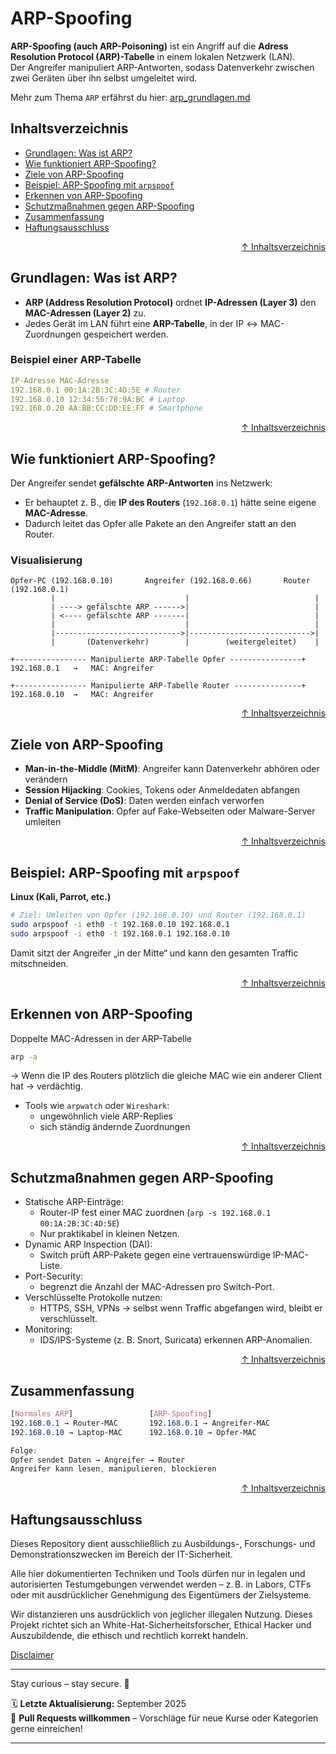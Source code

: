 # ARP-Spoofing

**ARP-Spoofing (auch ARP-Poisoning)** ist ein Angriff auf die **Adress Resolution Protocol (ARP)-Tabelle** in einem lokalen Netzwerk (LAN).  
Der Angreifer manipuliert ARP-Antworten, sodass Datenverkehr zwischen zwei Geräten über ihn selbst umgeleitet wird.  

Mehr zum Thema `ARP` erfährst du hier: [arp_grundlagen.md](/02-network-security/arp_grundlagen.md)

## Inhaltsverzeichnis
- [Grundlagen: Was ist ARP?](#grundlagen-was-ist-arp)
- [Wie funktioniert ARP-Spoofing?](#wie-funktioniert-arp-spoofing)
- [Ziele von ARP-Spoofing](#ziele-von-arp-spoofing)
- [Beispiel: ARP-Spoofing mit `arpspoof`](#beispiel-arp-spoofing-mit-arpspoof)
- [Erkennen von ARP-Spoofing](#erkennen-von-arp-spoofing)
- [Schutzmaßnahmen gegen ARP-Spoofing](#schutzmaßnahmen-gegen-arp-spoofing)
- [Zusammenfassung](#zusammenfassung)
- [Haftungsausschluss](#haftungsausschluss)



<div align=right>

[↑ Inhaltsverzeichnis](#inhaltsverzeichnis)

</div>


## Grundlagen: Was ist ARP?

- **ARP (Address Resolution Protocol)** ordnet **IP-Adressen (Layer 3)** den **MAC-Adressen (Layer 2)** zu.  
- Jedes Gerät im LAN führt eine **ARP-Tabelle**, in der IP ↔ MAC-Zuordnungen gespeichert werden.  

### Beispiel einer ARP-Tabelle
```yaml
IP-Adresse MAC-Adresse
192.168.0.1 00:1A:2B:3C:4D:5E # Router
192.168.0.10 12:34:56:78:9A:BC # Laptop
192.168.0.20 AA:BB:CC:DD:EE:FF # Smartphone
```



<div align=right>

[↑ Inhaltsverzeichnis](#inhaltsverzeichnis)

</div>


## Wie funktioniert ARP-Spoofing?

Der Angreifer sendet **gefälschte ARP-Antworten** ins Netzwerk:  
- Er behauptet z. B., die **IP des Routers** (`192.168.0.1`) hätte seine eigene **MAC-Adresse**.  
- Dadurch leitet das Opfer alle Pakete an den Angreifer statt an den Router.  

### Visualisierung

```text
Opfer-PC (192.168.0.10)       Angreifer (192.168.0.66)       Router (192.168.0.1)
         |                             |                            |
         | ----> gefälschte ARP ------>|                            |
         | <---- gefälschte ARP -------|                            |
         |                             |                            |
         |---------------------------->|--------------------------->|
         |       (Datenverkehr)        |        (weitergeleitet)    |

+---------------- Manipulierte ARP-Tabelle Opfer ----------------+
192.168.0.1   →   MAC: Angreifer

+---------------- Manipulierte ARP-Tabelle Router ---------------+
192.168.0.10  →   MAC: Angreifer
```



<div align=right>

[↑ Inhaltsverzeichnis](#inhaltsverzeichnis)

</div>


## Ziele von ARP-Spoofing

- **Man-in-the-Middle (MitM)**: Angreifer kann Datenverkehr abhören oder verändern  
- **Session Hijacking**: Cookies, Tokens oder Anmeldedaten abfangen  
- **Denial of Service (DoS)**: Daten werden einfach verworfen  
- **Traffic Manipulation**: Opfer auf Fake-Webseiten oder Malware-Server umleiten  



<div align=right>

[↑ Inhaltsverzeichnis](#inhaltsverzeichnis)

</div>

## Beispiel: ARP-Spoofing mit `arpspoof`

**Linux (Kali, Parrot, etc.)**
```bash
# Ziel: Umleiten von Opfer (192.168.0.10) und Router (192.168.0.1)
sudo arpspoof -i eth0 -t 192.168.0.10 192.168.0.1
sudo arpspoof -i eth0 -t 192.168.0.1 192.168.0.10
```

Damit sitzt der Angreifer „in der Mitte“ und kann den gesamten Traffic mitschneiden.


<div align=right>

[↑ Inhaltsverzeichnis](#inhaltsverzeichnis)

</div>


## Erkennen von ARP-Spoofing

Doppelte MAC-Adressen in der ARP-Tabelle
```bash
arp -a
```
→ Wenn die IP des Routers plötzlich die gleiche MAC wie ein anderer Client hat → verdächtig.

- Tools wie `arpwatch` oder `Wireshark`:
    - ungewöhnlich viele ARP-Replies
    - sich ständig ändernde Zuordnungen



<div align=right>

[↑ Inhaltsverzeichnis](#inhaltsverzeichnis)

</div>


## Schutzmaßnahmen gegen ARP-Spoofing

- Statische ARP-Einträge:
    - Router-IP fest einer MAC zuordnen (`arp -s 192.168.0.1 00:1A:2B:3C:4D:5E`)
    - Nur praktikabel in kleinen Netzen.
- Dynamic ARP Inspection (DAI):
    - Switch prüft ARP-Pakete gegen eine vertrauenswürdige IP-MAC-Liste.
- Port-Security:
    - begrenzt die Anzahl der MAC-Adressen pro Switch-Port.
- Verschlüsselte Protokolle nutzen:
    - HTTPS, SSH, VPNs → selbst wenn Traffic abgefangen wird, bleibt er verschlüsselt.
- Monitoring:
    - IDS/IPS-Systeme (z. B. Snort, Suricata) erkennen ARP-Anomalien.



<div align=right>

[↑ Inhaltsverzeichnis](#inhaltsverzeichnis)

</div>


## Zusammenfassung

```css
[Normales ARP]                 [ARP-Spoofing]
192.168.0.1 → Router-MAC       192.168.0.1 → Angreifer-MAC
192.168.0.10 → Laptop-MAC      192.168.0.10 → Opfer-MAC

Folge:
Opfer sendet Daten → Angreifer → Router
Angreifer kann lesen, manipulieren, blockieren
```



<div align=right>

[↑ Inhaltsverzeichnis](#inhaltsverzeichnis)

</div>

## Haftungsausschluss

Dieses Repository dient ausschließlich zu Ausbildungs-, Forschungs- und Demonstrationszwecken im Bereich der IT-Sicherheit.

Alle hier dokumentierten Techniken und Tools dürfen nur in legalen und autorisierten Testumgebungen verwendet werden – z. B. in Labors, CTFs oder mit ausdrücklicher Genehmigung des Eigentümers der Zielsysteme.

Wir distanzieren uns ausdrücklich von jeglicher illegalen Nutzung.
Dieses Projekt richtet sich an White-Hat-Sicherheitsforscher, Ethical Hacker und Auszubildende, die ethisch und rechtlich korrekt handeln.

[Disclaimer](/00-disclaimer/disclaimer.md)

--- 

Stay curious – stay secure. 🔐

🗓️ **Letzte Aktualisierung:** September 2025  
🤝 **Pull Requests willkommen** – Vorschläge für neue Kurse oder Kategorien gerne einreichen!

---